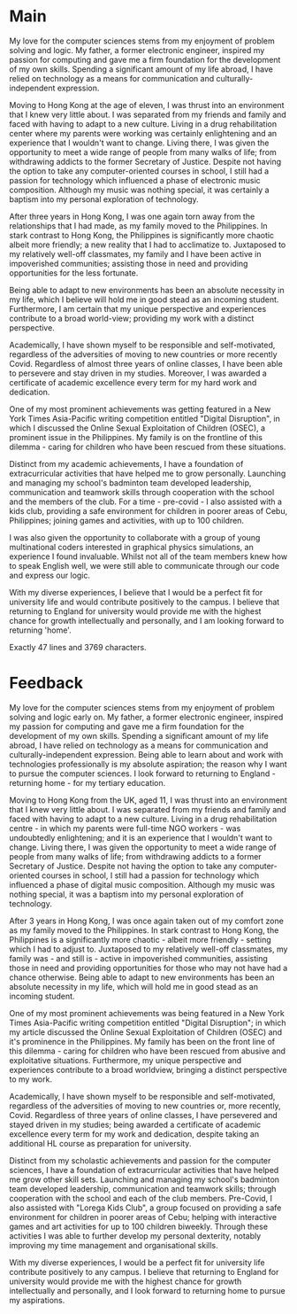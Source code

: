 # Main

My love for the computer sciences stems from my enjoyment of problem solving and logic. My father, a former electronic engineer, inspired my passion for computing and gave me a firm foundation for the development of my own skills. Spending a significant amount of my life abroad, I have relied on technology as a means for communication and culturally-independent expression. 

Moving to Hong Kong at the age of eleven, I was thrust into an environment that I knew very little about. I was separated from my friends and family and faced with having to adapt to a new culture. Living in a drug rehabilitation center where my parents were working was certainly enlightening and an experience that I wouldn't want to change. Living there, I was given the opportunity to meet a wide range of people from many walks of life; from withdrawing addicts to the former Secretary of Justice. Despite not having the option to take any computer-oriented courses in school, I still had a passion for technology which influenced a phase of electronic music composition. Although my music was nothing special, it was certainly a baptism into my personal exploration of technology. 

After three years in Hong Kong, I was one again torn away from the relationships that I had made, as my family moved to the Philippines. In stark contrast to Hong Kong, the Philippines is significantly more chaotic albeit more friendly; a new reality that I had to acclimatize to. Juxtaposed to my relatively well-off classmates, my family and I have been active in impoverished communities; assisting those in need and providing opportunities for the less fortunate.

Being able to adapt to new environments has been an absolute necessity in my life, which I believe will hold me in good stead as an incoming student. Furthermore, I am certain that my unique perspective and experiences contribute to a broad world-view; providing my work with a distinct perspective.

Academically, I have shown myself to be responsible and self-motivated, regardless of the adversities of moving to new countries or more recently Covid. Regardless of almost three years of online classes, I have been able to persevere and stay driven in my studies. Moreover, I was awarded a certificate of academic excellence every term for my hard work and dedication. 

One of my most prominent achievements was getting featured in a New York Times Asia-Pacific writing competition entitled "Digital Disruption", in which I discussed the Online Sexual Exploitation of Children (OSEC), a prominent issue in the Philippines. My family is on the frontline of this dilemma - caring for children who have been rescued from these situations.

Distinct from my academic achievements, I have a foundation of extracurricular activities that have helped me to grow personally. Launching and managing my school's badminton team developed leadership, communication and teamwork skills through cooperation with the school and the members of the club. For a time - pre-covid - I also assisted with a kids club, providing a safe environment for children in poorer areas of Cebu, Philippines; joining games and activities, with up to 100 children. 

I was also given the opportunity to collaborate with a group of young multinational coders interested in graphical physics simulations, an experience I found invaluable. Whilst not all of the team members knew how to speak English well, we were still able to communicate through our code and express our logic.

With my diverse experiences, I believe that I would be a perfect fit for university life and would contribute positively to the campus. I believe that returning to England for university would provide me with the highest chance for growth intellectually and personally, and I am looking forward to returning 'home'.







Exactly 47 lines and 3769 characters.

  
  
  
  
  
 # Feedback

My love for the computer sciences stems from my enjoyment of problem solving and logic early on. My father, a former electronic engineer, inspired my passion for computing and gave me a firm foundation for the development of my own skills. Spending a significant amount of my life abroad, I have relied on technology as a means for communication and culturally-independent expression. Being able to learn about and work with technologies professionally is my absolute aspiration; the reason why I want to pursue the computer sciences. I look forward to returning to England - returning home - for my tertiary education.

Moving to Hong Kong from the UK, aged 11, I was thrust into an environment that I knew very little about. I was separated from my friends and family and faced with having to adapt to a new culture. Living in a drug rehabilitation centre - in which my parents were full-time NGO workers - was undoubtedly enlightening; and it is an experience that I wouldn't want to change. Living there, I was given the opportunity to meet a wide range of people from many walks of life; from withdrawing addicts to a former Secretary of Justice. Despite not having the option to take any computer-oriented courses in school, I still had a passion for technology which influenced a phase of digital music composition. Although my music was nothing special, it was a baptism into my personal exploration of technology. 

After 3 years in Hong Kong, I was once again taken out of my comfort zone as my family moved to the Philippines. In stark contrast to Hong Kong, the Philippines is a significantly more chaotic - albeit more friendly -  setting which I had to adjust to. Juxtaposed to my relatively well-off classmates, my family was - and still is - active in impoverished communities, assisting those in need and providing opportunities for those who may not have had a chance otherwise. Being able to adapt to new environments has been an absolute necessity in my life, which will hold me in good stead as an incoming student. 

One of my most prominent achievements was being featured in a New York Times Asia-Pacific writing competition entitled "Digital Disruption"; in which my article discussed the Online Sexual Exploitation of Children (OSEC) and it's prominence in the Philippines. My family has been on the front line of this dilemma - caring for children who have been rescued from abusive and exploitative situations. Furthermore, my unique perspective and experiences contribute to a broad worldview, bringing a distinct perspective to my work.

Academically, I have shown myself to be responsible and self-motivated, regardless of the adversities of moving to new countries or, more recently, Covid. Regardless of three years of online classes, I have persevered and stayed driven in my studies; being awarded a certificate of academic excellence every term for my work and dedication, despite taking an additional HL course as preparation for university.

Distinct from my scholastic achievements and passion for the computer sciences, I have a foundation of extracurricular activities that have helped me grow other skill sets. Launching and managing my school's badminton team developed leadership, communication and teamwork skills; through cooperation with the school and each of the club members. Pre-Covid, I also assisted with "Lorega Kids Club", a group focused on providing a safe environment for children in poorer areas of Cebu; helping with interactive games and art activities for up to 100 children biweekly. Through these activities I was able to further develop my personal dexterity, notably improving my time management and organisational skills.

With my diverse experiences, I would be a perfect fit for university life contribute positively to any campus. I believe that returning to England for university would provide me with the highest chance for growth intellectually and personally, and I look forward to returning home to pursue my aspirations.